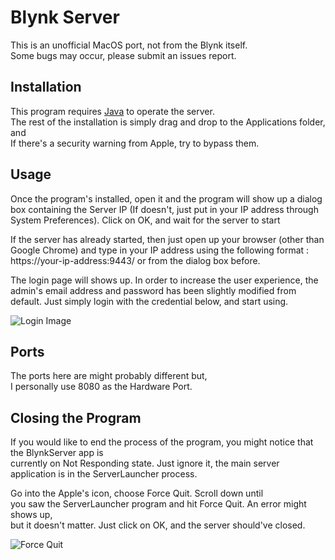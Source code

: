 # Blynk Server

This is an unofficial MacOS port, not from the Blynk itself.  
Some bugs may occur, please submit an issues report.

## Installation

This program requires [Java](https://java.com/en/download/) to operate the server.  
The rest of the installation is simply drag and drop to the Applications folder, and  
If there's a security warning from Apple, try to bypass them.

## Usage

Once the program's installed, open it and the program will show up a dialog box containing the Server IP (If doesn't, just put in your IP address through System Preferences). Click on OK, and wait for the server to start

If the server has already started, then just open up your browser (other than Google Chrome) and type in your IP address using the following format : https://your-ip-address:9443/ or from the dialog box before.

The login page will shows up. In order to increase the user experience, the admin's email address and password has been slightly modified from default. Just simply login with the credential below, and start using.

![Login Image](https://i.ibb.co/RSdHPzv/Screen-Shot-2021-03-04-at-04-59-40.png)

## Ports
The ports here are might probably different but,  
I personally use 8080 as the Hardware Port.

## Closing the Program
If you would like to end the process of the program, you might notice that the BlynkServer app is  
currently on Not Responding state. Just ignore it, the main server application is in the ServerLauncher process.

Go into the Apple's icon, choose Force Quit. Scroll down until  
you saw the ServerLauncher program and hit Force Quit. An error might shows up,  
but it doesn't matter. Just click on OK, and the server should've closed.

![Force Quit](https://i.ibb.co/ZYfxhy6/Screen-Shot-2021-03-04-at-05-00-07.png)
